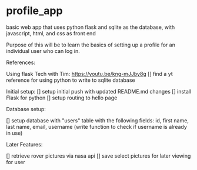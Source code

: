 # profile_app
basic web app that uses python flask and sqlite as the database, with javascript, html, and css as front end

Purpose of this will be to learn the basics of setting up a profile for an individual user who can log in.


References:

Using flask Tech with Tim: https://youtu.be/kng-mJJby8g
[] find a yt reference for using python to write to sqlite database

Initial setup:
[] setup initial push with updated README.md changes
[] install Flask for python
[] setup routing to hello page

Database setup:

[] setup database with "users" table with the following fields: id, first name, last name, email, username (write function to check if username is already in use)

Later Features:

[] retrieve rover pictures via nasa api
[] save select pictures for later viewing for user